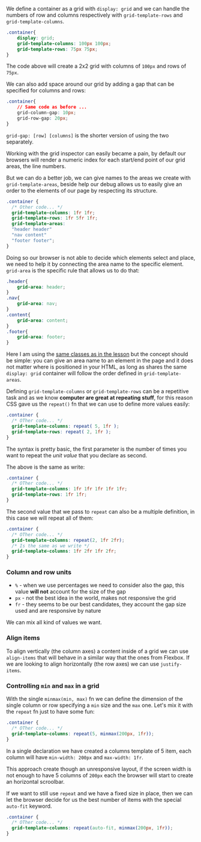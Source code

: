 We define a container as a grid with `display: grid` and we can handle the numbers of row and columns respectively with `grid-template-rows` and `grid-template-columns`.
```css
.container{
	display: grid;
	grid-template-columns: 100px 100px;
	grid-template-rows: 75px 75px;
}
```
The code above will create a 2x2 grid with columns of `100px` and rows of `75px`.

We can also add space around our grid by adding a gap that can be specified for columns and rows:
```css
.container{
	// Same code as before ...
	grid-column-gap: 10px;
	grid-row-gap: 20px;
}
```
`grid-gap: [row] [columns]` is the shorter version of using the two separately.

Working with the grid inspector can easily became a pain, by default our browsers will render a numeric index for each start/end point of our grid areas, the line numbers.

But we can do a better job, we can give names to the areas we create with `grid-template-areas`, beside help our debug allows us to easily give an order to the elements of our page by respecting its structure.
```css
.container {
  /* Other code... */
  grid-template-columns: 1fr 1fr;
  grid-template-rows: 1fr 5fr 1fr;
  grid-template-areas: 
  "header header"
  "nav content"
  "footer footer";
}
```
Doing so our browser is not able to decide which elements select and place, we need to help it by connecting the area name to the specific element. `grid-area` is the specific rule that allows us to do that:
```css
.header{
	grid-area: header;
}
.nav{
	grid-area: nav;
}
.content{
	grid-area: content;
}
.footer{
	grid-area: footer;
}
```
Here I am using the [same classes as in the lesson](https://github.com/hiroko/egghead-lesson/blob/master/cssgrid-course/06-lesson/after/index.html) but the concept should be simple: you can give an area name to an element in the page and it does not matter where is positioned in your HTML, as long as shares the same `display: grid` container will follow the order defined in `grid-template-areas`. 

Defining `grid-template-columns` or `grid-template-rows` can be a repetitive task and as we know **computer are great at repeating stuff**, for this reason CSS gave us the `repeat()` fn that we can use to define more values easily:
```css
.container {
  /* OTher code... */
  grid-template-columns: repeat( 5, 1fr );
  grid-template-rows: repeat( 2, 1fr );
}
```
The syntax is pretty basic, the first parameter is the number of times you want to repeat the *unit value* that you declare as second.

The above is the same as write:
```css
.container {
  /* OTher code... */
  grid-template-columns: 1fr 1fr 1fr 1fr 1fr;
  grid-template-rows: 1fr 1fr;
}
```
The second value that we pass to `repeat` can also be a multiple definition, in this case we will repeat all of them:
```css
.container {
  /* OTher code... */
  grid-template-columns: repeat(2, 1fr 2fr);
  /* Is the same as we write */
  grid-template-columns: 1fr 2fr 1fr 2fr;
}
```
### Column and row units
* `%` - when we use percentages we need to consider also the gap, this value **will not** account for the size of the gap
* `px` - not the best idea in the world, makes not responsive the grid
* `fr` - they seems to be our best candidates, they account the gap size used and are responsive by nature

We can mix all kind of values we want.
### Align items
To align vertically (the column axes) a content inside of a grid we can use `align-items` that will behave in a similar way that the ones from Flexbox. If we are looking to align horizontally (the row axes) we can use `justify-items`.
### Controlling `min` and `max` in a grid
With the single `minmax(min, max)` fn we can define the dimension of the single column or row specifying a `min` size and the `max` one. Let's mix it with the `repeat` fn just to have some fun:
```css
.container {
  /* OTher code... */
  grid-template-columns: repeat(5, minmax(200px, 1fr));
}
```
In a single declaration we have created a columns template of 5 item, each column will have `min-width: 200px` and `max-width: 1fr`.

This approach create though an unresponsive layout, if the screen width is not enough to have 5 columns of `200px` each the browser will start to create an horizontal scroolbar.

If we want to still use `repeat` and we have a fixed size in place, then we can let the browser decide for us the best number of items with the special `auto-fit` keyword.
```css
.container {
  /* OTher code... */
  grid-template-columns: repeat(auto-fit, minmax(200px, 1fr));
}
```
